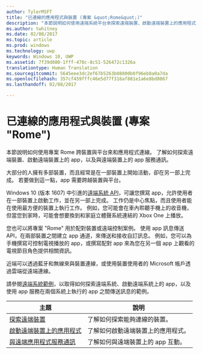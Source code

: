 ```yaml
---
author: TylerMSFT
title: "已連線的應用程式與裝置 (專案 &quot;Rome&quot;)"
description: "本節說明如何使用遠端系統平台來探索遠端裝置、啟動遠端裝置上的應用程式，以及與遠端裝置上的應用程式服務通訊。"
ms.author: twhitney
ms.date: 02/08/2017
ms.topic: article
ms.prod: windows
ms.technology: uwp
keywords: Windows 10, UWP
ms.assetid: 7f39d080-1fff-478c-8c51-526472c1326a
translationtype: Human Translation
ms.sourcegitcommit: 5645eee3dc2ef67b5263b08800b0f96eb8a0a7da
ms.openlocfilehash: 357cf459fffc46e5d77f316af881e1a6e8bd8867
ms.lasthandoff: 02/08/2017

---
```


# <a name="connected-apps-and-devices-project-rome"></a>已連線的應用程式與裝置 (專案 "Rome")

本節說明如何使用專案 Rome 跨裝置與平台來和應用程式連線。 了解如何探索遠端裝置、啟動遠端裝置上的 app，以及與遠端裝置上的 app 服務通訊。

大部分的人擁有多部裝置，而且經常是在一部裝置上開始活動，卻在另一部上完成。 若要做到這一點，app 需要跨越裝置與平台。

Windows 10 (版本 1607) 中引進的[遠端系統 API](https://msdn.microsoft.com/library/windows/apps/Windows.System.RemoteSystems)，可讓您撰寫 app，允許使用者在一部裝置上啟動工作，並在另一部上完成。 工作仍是中心焦點，而且使用者能在使用最方便的裝置上執行工作。 例如，您可能會在車內聆聽手機上的收音機，但當您到家時，可能會想要換到和家庭立體聲系統連結的 Xbox One 上播放。

您也可以將專案 "Rome" 用於配對裝置或遠端控制案例。 使用 app 訊息傳送 API，在兩部裝置之間建立 app 通道，來傳送和接收自訂訊息。 例如，您可以為手機撰寫可控制電視播放的 app，或撰寫配對 app 來為您在另一個 app 上觀看的電視節目角色提供相關資訊。  

近端可以透過藍牙和無線來與裝置連線，或使用裝置使用者的 Microsoft 帳戶透過雲端從遠端連線。

請參閱[遠端系統範例](https://github.com/Microsoft/Windows-universal-samples/tree/dev/Samples/RemoteSystems )，以取得如何探索遠端系統、啟動遠端系統上的 app，以及使用 app 服務在兩個系統上執行的 app 之間傳送訊息的範例。

| 主題 | 說明 |
|-------|-------------|
| [探索遠端裝置](discover-remote-devices.md)  | 了解如何探索能夠連線的裝置。 |
| [啟動遠端裝置上的應用程式](launch-a-remote-app.md) | 了解如何啟動遠端裝置上的應用程式。  |
| [與遠端應用程式服務通訊](communicate-with-a-remote-app-service.md) | 了解如何與遠端裝置上的 app 互動。 |

